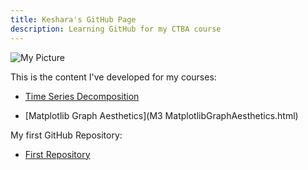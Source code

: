 ```yaml
---
title: Keshara's GitHub Page
description: Learning GitHub for my CTBA course
---
```


![My Picture](/pics/pareto.jpg)

This is the content I've developed for my courses:

- [Time Series Decomposition](/timeseries/index.md)

- [Matplotlib Graph Aesthetics](M3 MatplotlibGraphAesthetics.html)

My first GitHub Repository:

- [First Repository](https://github.com/kcouther/sample1)

